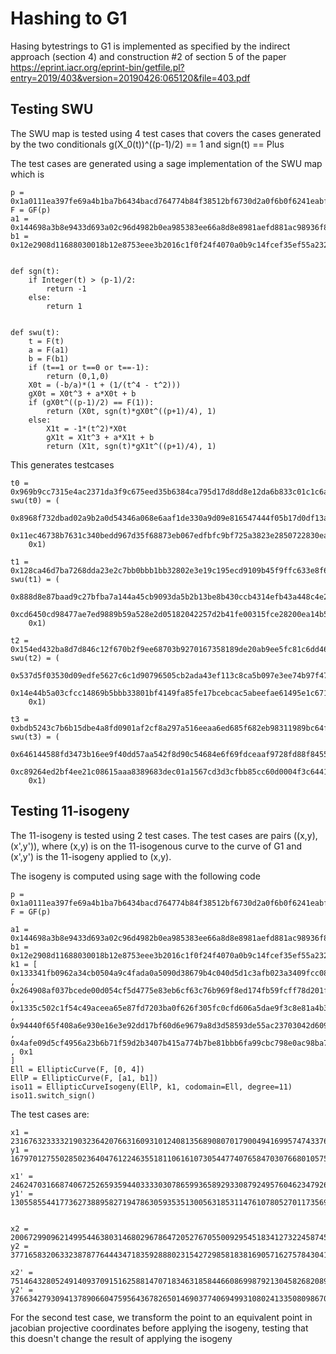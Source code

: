 # Hashing to G1

Hasing bytestrings to G1 is implemented as specified by the indirect approach (section 4) and construction #2 of section 5 of the paper https://eprint.iacr.org/eprint-bin/getfile.pl?entry=2019/403&version=20190426:065120&file=403.pdf

## Testing SWU

The SWU map is tested using 4 test cases that covers the cases generated by the two conditionals g(X_0(t))^((p-1)/2) == 1 and sign(t) == Plus

The test cases are generated using a sage implementation of the SWU map which is

```
p = 0x1a0111ea397fe69a4b1ba7b6434bacd764774b84f38512bf6730d2a0f6b0f6241eabfffeb153ffffb9feffffffffaaab
F = GF(p)
a1 = 0x144698a3b8e9433d693a02c96d4982b0ea985383ee66a8d8e8981aefd881ac98936f8da0e0f97f5cf428082d584c1d
b1 = 0x12e2908d11688030018b12e8753eee3b2016c1f0f24f4070a0b9c14fcef35ef55a23215a316ceaa5d1cc48e98e172be0


def sgn(t):
    if Integer(t) > (p-1)/2:
        return -1
    else:
        return 1


def swu(t):
    t = F(t)
    a = F(a1)
    b = F(b1)
    if (t==1 or t==0 or t==-1):
        return (0,1,0)
    X0t = (-b/a)*(1 + (1/(t^4 - t^2)))
    gX0t = X0t^3 + a*X0t + b
    if (gX0t^((p-1)/2) == F(1)):
        return (X0t, sgn(t)*gX0t^((p+1)/4), 1)
    else:
        X1t = -1*(t^2)*X0t
        gX1t = X1t^3 + a*X1t + b
        return (X1t, sgn(t)*gX1t^((p+1)/4), 1)
```

This generates testcases

```
t0 = 0x969b9cc7315e4ac2371da3f9c675eed35b6384ca795d17d8dd8e12da6b833c01c1c6afa860d860060020964873e1264
swu(t0) = (
    0x8968f732dbad02a9b2a0d54346a068e6aaf1de330a9d09e816547444f05b17d0df13adc16356f5cbcd2ceaab47d55c4,
    0x11ec46738b7631c340bedd967d35f68873eb067edfbfc9bf725a3823e2850722830ea0c294779dff8ad0b1aed441d0a2,
    0x1)

t1 = 0x128ca46d7ba7268dda23e2c7bb0bbb1bb32802e3e19c195ecd9109b45f9ffc633e8f682b456faae4067f6840d661620c
swu(t1) = (
    0x888d8e87baad9c27bfba7a144a45cb9093da5b2b13be8b430ccb4314efb43a448c4e273b7d14a482e079116e9e85d2d,
    0xcd6450cd98477ae7ed9889b59a528e2d05182042257d2b41fe00315fce28200ea14b5d50f14b7906da0f00e3a3e3b53,
    0x1)

t2 = 0x154ed432ba8d7d846c12f670b2f9ee68703b9270167358189de20ab9ee5fc81c6dd4649aa57b7d28414831e9ea6a1c7c
swu(t2) = (
    0x537d5f03530d09edfe5627c6c1d90796505cb2ada43ef113c8ca5b097e3ee74b97f4768c2944bba540b426a6cc9b007,
    0x14e44b5a03cfcc14869b5bbb33801bf4149fa85fe17bcebcac5abeefae61495e1c67182a42ad8600e15bdfb065c828d9,
    0x1)

t3 = 0xbdb5243c7b6b15dbe4a8fd0901af2cf8a297a516eeaa6ed685f682eb98311989bc64f8b0c846a167575ab9f2cdc376
swu(t3) = (
    0x646144588fd3473b16ee9f40dd57aa542f8d90c54684e6f69fdceaaf9728fd88f8455f1f235b2ceae13df3509345c9b,
    0xc89264ed2bf4ee21c08615aaa8389683dec01a1567cd3d3cfbb85cc60d0004f3c6441b5575e005964ef53cc0839aa33,
    0x1)
```

## Testing 11-isogeny

The 11-isogeny is tested using 2 test cases. The test cases are pairs ((x,y),(x',y')), where (x,y) is on the 11-isogenous curve to the curve of G1 and (x',y') is the 11-isogeny applied to (x,y).

The isogeny is computed using sage with the following code

```
p = 0x1a0111ea397fe69a4b1ba7b6434bacd764774b84f38512bf6730d2a0f6b0f6241eabfffeb153ffffb9feffffffffaaab
F = GF(p)

a1 = 0x144698a3b8e9433d693a02c96d4982b0ea985383ee66a8d8e8981aefd881ac98936f8da0e0f97f5cf428082d584c1d
b1 = 0x12e2908d11688030018b12e8753eee3b2016c1f0f24f4070a0b9c14fcef35ef55a23215a316ceaa5d1cc48e98e172be0
k1 = [ 0x133341fb0962a34cb0504a9c4fada0a5090d38679b4c040d5d1c3afb023a3409fcc0815fea66d8b02bbef9c8b5a66e07
, 0x264908af037bcede00d054cf5d4775e83eb6cf63c76b969f8ed174fb59fcff78d201f46f6cfc4ed6552e59ce75177b0
, 0x1335c502c1f54c49aceea65e87fd7203ba0f626f305fc0cfd606a5dae9f3c8e81a4b3b69600129fabd307c69bf319d39
, 0x94440f65f408a6e930e16e3e92dd17bf60d6e9679a8d3d58593de55ac23703042d609537eb3549aac234d896ca82944
, 0x4afe09d5cf4956a23b6b71f59d2b3407b415a774b7be81bbb6fa99cbc798e0ac98ba725a5bc328016b1c268b4766e85
, 0x1
]
Ell = EllipticCurve(F, [0, 4])
EllP = EllipticCurve(F, [a1, b1])
iso11 = EllipticCurveIsogeny(EllP, k1, codomain=Ell, degree=11)
iso11.switch_sign()
```

The test cases are:

```
x1 = 231676323333219032364207663160931012408135689080701790049416995747433764605315759399331076266193515570430995049583
y1 = 1679701275502850236404761224635518110616107305447740765847030766801057551645601784778242705363960817147253464979660

x1' = 2462470316687406725265935944033330307865993658929330879249576046234792668690184598793893670391772666445389495997970
y1' = 1305585544177362738895827194786305935351300563185311476107805270117356948076235166602872188538678439100090683175388


x2 = 200672990962149954463803146802967864720527670550092954518341273224587459684808873511630728943600649771874365573754
y2 = 3771658320633238787764443471835928880231542729858183816905716275784304196017898359904922975462921081984123896844037

x2' = 751464328052491409370915162588147071834631858446608699879213045826820895244140093535995699583970173378180279055064
y2' = 3766342793094137890660475956436782650146903774069499310802413350809867070503035142752911481430587061848145471128246
```

For the second test case, we transform the point to an equivalent point in jacobian projective coordinates before applying the isogeny, testing that this doesn't change the result of applying the isogeny
